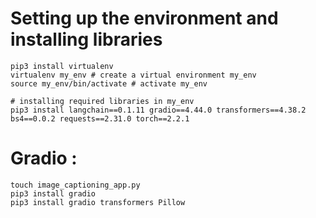 # Setting up the environment and installing libraries
    pip3 install virtualenv 
    virtualenv my_env # create a virtual environment my_env
    source my_env/bin/activate # activate my_env

    # installing required libraries in my_env
    pip3 install langchain==0.1.11 gradio==4.44.0 transformers==4.38.2 bs4==0.0.2 requests==2.31.0 torch==2.2.1

# Gradio : 
    touch image_captioning_app.py
    pip3 install gradio
    pip3 install gradio transformers Pillow